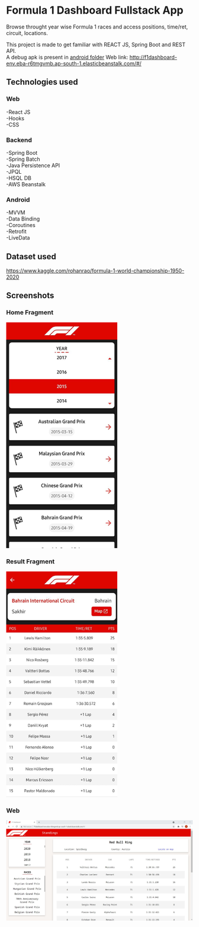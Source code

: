 # Formula 1 Dashboard Fullstack App

Browse throught year wise Formula 1 races and access positions, time/ret, circuit, locations.

This project is made to get familiar with REACT JS, Spring Boot and REST API.\
A debug apk is present in [android folder](./android)
Web link: http://f1dashboard-env.eba-r6tmgvmb.ap-south-1.elasticbeanstalk.com/#/

## Technologies used

### Web

-React JS\
-Hooks\
-CSS

### Backend

-Spring Boot\
-Spring Batch\
-Java Persistence API\
-JPQL\
-HSQL DB\
-AWS Beanstalk

### Android

-MVVM\
-Data Binding\
-Coroutines\
-Retrofit\
-LiveData

## Dataset used
https://www.kaggle.com/rohanrao/formula-1-world-championship-1950-2020

## Screenshots

### Home Fragment
<img src="https://github.com/sainisahil1/formula1-dashboard/blob/main/homefragment.jpeg" width="300" />

### Result Fragment
<img src="https://github.com/sainisahil1/formula1-dashboard/blob/main/resultfragment.jpeg" width="300" />

### Web
<img src="https://github.com/sainisahil1/formula1-dashboard/blob/main/web_ss.JPG" />

